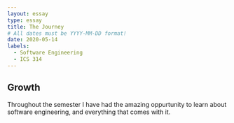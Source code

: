 ```yaml
---
layout: essay
type: essay
title: The Journey
# All dates must be YYYY-MM-DD format!
date: 2020-05-14
labels:
  - Software Engineering
  - ICS 314
---
```


## Growth

Throughout the semester I have had the amazing oppurtunity to learn about software engineering, and everything that comes with it. 
